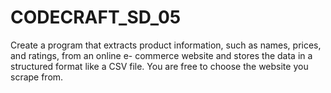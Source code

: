 # CODECRAFT_SD_05
Create a program that extracts product information, such as names, prices, and ratings, from an online e- commerce website and stores the data in a structured format like a CSV file.  You are free to choose the website you scrape from.
